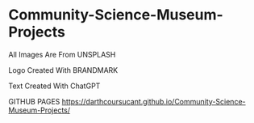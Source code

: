 # Community-Science-Museum-Projects

All Images Are From UNSPLASH

Logo Created With BRANDMARK

Text Created With ChatGPT

GITHUB PAGES
https://darthcoursucant.github.io/Community-Science-Museum-Projects/

